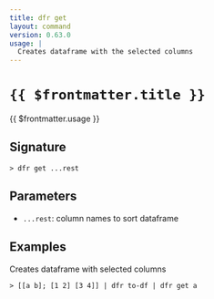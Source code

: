 ```yaml
---
title: dfr get
layout: command
version: 0.63.0
usage: |
  Creates dataframe with the selected columns
---
```


# `{{ $frontmatter.title }}`

<div style='white-space: pre-wrap;'>{{ $frontmatter.usage }}</div>

## Signature

```> dfr get ...rest```

## Parameters

 -  `...rest`: column names to sort dataframe

## Examples

Creates dataframe with selected columns
```shell
> [[a b]; [1 2] [3 4]] | dfr to-df | dfr get a
```
